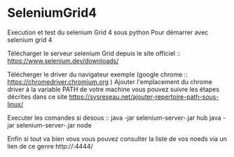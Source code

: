# SeleniumGrid4
Execution et test du selenium Grid 4 sous python
Pour démarrer avec selenium grid 4 

Télécharger le serveur selenium Grid depuis le site officiel ::
https://www.selenium.dev/downloads/

Télécherger le driver du navigateur exemple (google chrome :: https://chromedriver.chromium.org )
Ajouter l'emplacement du chrome driver  à la variable PATH de votre machine vous pouvez suivre les étapes décrites dans ce site 
https://sysreseau.net/ajouter-repertoire-path-sous-linux/
 
Executer les comandes si desous ::
  java -jar selenium-server-<version>.jar hub
  java -jar selenium-server-<version>.jar node
 
 Enfin si tout va bien vous vous pouvez consulter la liste de vos noeds via un lien de ce genre  http://<votre Ip>:4444/
